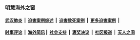 
### 明慧海外之窗

####  [武汉肺炎](indexes/365.md?t=03021800) &nbsp;|&nbsp;  [迫害案例综述](indexes/328.md?t=03021800) &nbsp;|&nbsp; [迫害致死案例](indexes/277.md?t=03021800)  &nbsp;|&nbsp; [更多迫害案例](indexes/81.md?t=03021800)  &nbsp;|&nbsp; 
####  [时事评论](indexes/19.md?t=03021800) &nbsp;|&nbsp; [海外简讯](indexes/245.md?t=03021800)&nbsp;|&nbsp;  [社会支持](indexes/140.md?t=03021800) &nbsp;|&nbsp; [褒奖决议](indexes/282.md?t=03021800) &nbsp;|&nbsp; [社区报道](indexes/91.md?t=03021800)  &nbsp;|&nbsp; [天人之间](indexes/78.md?t=03021800) 

